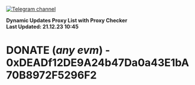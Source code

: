 [![Telegram channel](https://img.shields.io/endpoint?url=https://runkit.io/damiankrawczyk/telegram-badge/branches/master?url=https://t.me/n4z4v0d)](https://t.me/n4z4v0d) 

**Dynamic Updates Proxy List with Proxy Checker**  
**Last Updated: 21.12.23 10:45**

# DONATE (_any evm_) - 0xDEADf12DE9A24b47Da0a43E1bA70B8972F5296F2
